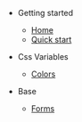 - Getting started

  - [Home](/)
  - [Quick start](quickstart.md)

- Css Variables

  - [Colors](root/colors.md)

- Base

  - [Forms](base/forms.md)
